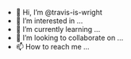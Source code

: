 - 👋 Hi, I’m @travis-is-wright
- 👀 I’m interested in ...
- 🌱 I’m currently learning ...
- 💞️ I’m looking to collaborate on ...
- 📫 How to reach me ...

<!---
travis-is-wright/travis-is-wright is a ✨ special ✨ repository because its `README.md` (this file) appears on your GitHub profile.
You can click the Preview link to take a look at your changes.
--->
